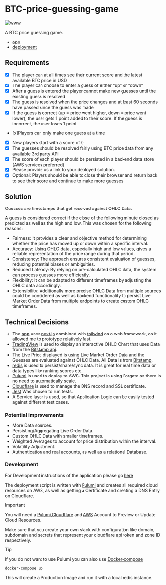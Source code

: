 # BTC-price-guessing-game

[![www](https://img.shields.io/badge/docs-online-green)](https://btc-game.nicozweifel.com/)

A BTC price guessing game.

- [app](/app)
- [deployment](index.ts)

## Requirements

- [x] The player can at all times see their current score and the latest available BTC price in USD
- [x] The player can choose to enter a guess of either “up” or “down“
- [x] After a guess is entered the player cannot make new guesses until the existing guess is resolved
- [x] The guess is resolved when the price changes and at least 60 seconds have passed since the guess was made
- [x] If the guess is correct (up = price went higher, down = price went lower), the user gets 1 point added to their score. If the guess is incorrect, the user loses 1 point.
- [x]Players can only make one guess at a time
- [x] New players start with a score of 0
- [x] The guesses should be resolved fairly using BTC price data from any available 3rd party API
- [x] The score of each player should be persisted in a backend data store (AWS services preferred)
- [x] Please provide us a link to your deployed solution.
- [x] Optional: Players should be able to close their browser and return back to see their score and continue to make more guesses

## Solution

Guesses are timestamps that get resolved against OHLC Data.

A guess is considered correct if the close of the following minute closed as predicted as well as the high and low. This was chosen for the following reasons:

- Fairness: It provides a clear and objective method for determining whether the price has moved up or down within a specific interval.
- Accuracy: Using OHLC data, especially high and low values, gives a reliable representation of the price range during that period.
- Consistency: The approach ensures consistent evaluation of guesses, reducing potential biases or ambiguities.
- Reduced Latency: By relying on pre-calculated OHLC data, the system can process guesses more efficiently.
- Flexibility: It can be adapted to different timeframes by adjusting the OHLC data accordingly.
- Extensibility: Additionally more precise OHLC Data from multiple sources could be considered as well as backend functionality to persist Live Market Order Data from multiple endpoints to create custom OHLC timeframes.

## Technical Decisions

- The [app](/app) uses [next.js](https://nextjs.org/) combined with [tailwind](https://tailwindui.com/) as a web framework, as it allowed me to prototype relatively fast.
- [TradingView](https://www.tradingview.com/widget/advanced-chart/) is used to display an interactive OHLC Chart that uses Data from the [Bitstamp api](https://www.bitstamp.net/api/).
- The Live Price displayed is using Live Market Order Data and the Guesses are evaluated against OHLC Data. All Data is from [Bitstamp](https://www.bitstamp.net/api/).
- [redis](https://redis.io/) is used to persist/share/sync data. It is great for real time data or data types like ranking scores etc.
- [Pulumi](https://www.pulumi.com/docs/) is used to deploy to AWS. This project is using Fargate as there is no need to automatically scale. 
- [Cloudflare](https://www.cloudflare.com/) is used to manage the DNS record and SSL certificate.
- [Jest](https://jestjs.io/) Was chosen to run tests. 
- A Service layer is used, so that Application Logic can be easily tested against different test cases.

### Potential improvements

- More Data sources.
- Persisting/Aggregating Live Order Data.
- Custom OHLC Data with smaller timeframes.
- Weighted Averages to account for price distribution within the interval.
- Volatility Adjustment.
- Authentication and real accounts, as well as a relational Database.

### Development

For Development instructions of the application please go [here](/app/README.md)

The deployment script is written with [Pulumi](https://www.pulumi.com/docs/) and creates all required cloud resources on AWS, as well as getting a Certificate and creating a DNS Entry on Cloudflare.

> [!IMPORTANT]
> You will need a [Pulumi](https://www.pulumi.com/docs/),[Cloudflare](https://www.cloudflare.com/) and [AWS](https://aws.amazon.com/) Account to Preview or Update Cloud Resources.

Make sure that you create your own stack with configuration like domain, subdomain and secrets that represent your cloudflare api token and zone ID respectively.

> [!TIP]  
> If you do not want to use Pulumi you can also use [Docker-compose](https://docs.docker.com/compose/)

```bash
docker-compose up
```

This will create a Production Image and run it with a local redis instance.
